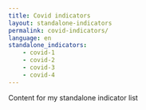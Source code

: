 ```yaml
---
title: Covid indicators
layout: standalone-indicators
permalink: covid-indicators/
language: en
standalone_indicators:
    - covid-1
    - covid-2
    - covid-3
    - covid-4
---
```

Content for my standalone indicator list 
